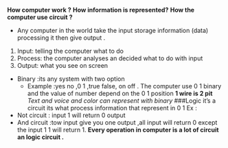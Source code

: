 **How computer work ?**
**How information is represented?**
**How the computer use circuit ?**
* Any computer in the world take the input storage  information (data) processing it then give output .
1. Input: telling the computer what to do
2. Process: the computer analyses an decided what to do with input 
3. Output: what you see on screen 

* Binary :its any system with two option  
  * Example :yes no ,0 1 ,true false, on off .
The computer use 0 1 binary and the value of number depend on the 0 1 position 
**1 wire is 2 pit**  
*Text and voice and color can represent with binary*
###Logic it’s a circuit its what process information that represent in 0 1 
Ex :
* Not circuit : input 1 will return 0 output 
* And circuit :tow input give you one output  ,all input will return 0 except the input 1 1 will return 1.
**Every operation in computer is a lot of circuit an logic circuit .**
